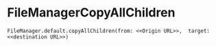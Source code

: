 # FileManagerCopyAllChildren

    FileManager.default.copyAllChildren(from: <<Origin URL>>,  target: <<destination URL>>)

